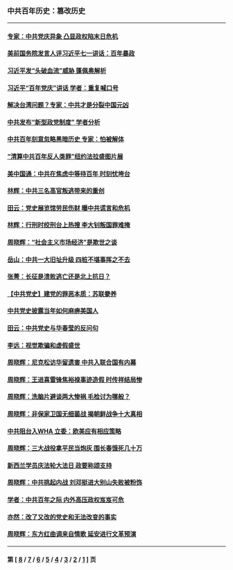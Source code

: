 ### 中共百年历史：篡改历史
---
#### [专家：中共党庆异象 凸显政权陷末日危机](../../pages/nf1176115/n13067084.md?07240430) 
#### [美前国务院发言人评习近平七一讲话：百年暴政](../../pages/nf1176115/n13066986.md?07240430) 
#### [习近平发“头破血流”威胁 蓬佩奥解析](../../pages/nf1176115/n13063604.md?07240430) 
#### [习近平“百年党庆”讲话 学者：重复喊口号](../../pages/nf1176115/n13061411.md?07240430) 
#### [解决台湾问题？专家：中共才是分裂中国元凶](../../pages/nf1176115/n13060811.md?07240430) 
#### [中共发布“新型政党制度” 学者分析](../../pages/nf1176115/n13056354.md?07240430) 
#### [中共百年刻意忽略黑暗历史 专家：怕被解体](../../pages/nf1176115/n13056056.md?07240430) 
#### [“清算中共百年反人类罪”纽约法拉盛图片展](../../pages/nf1176115/n13052220.md?07240430) 
#### [美中国通：中共在焦虑中等待百年 时刻忧垮台](../../pages/nf1176115/n13048820.md?07240430) 
#### [林辉：中共三名高官叛逃带来的重创](../../pages/nf1176115/n13035206.md?07240430) 
#### [田云：党史展览馆劳民伤财 曝中共谎言和危机](../../pages/nf1176115/n13033900.md?07240430) 
#### [林辉：行刑时绞刑台上热搜 李大钊叛国罪难掩](../../pages/nf1176115/n13031965.md?07240430) 
#### [周晓辉：“社会主义市场经济”是欺世之谈](../../pages/nf1176115/n13024090.md?07240430) 
#### [岳山：中共一大旧址升级 四桩不堪事挥之不去](../../pages/nf1176115/n13021697.md?07240430) 
#### [张菁：长征是溃败逃亡还是北上抗日？](../../pages/nf1176115/n13020585.md?07240430) 
#### [【中共党史】建党的罪恶本质：苏联豢养](../../pages/nf1176115/n13011888.md?07240430) 
#### [中共党史披露当年如何麻痹美国人](../../pages/nf1176115/n12966400.md?07240430) 
#### [田云：中共党史与华春莹的反问句](../../pages/nf1176115/n12765178.md?07240430) 
#### [李远：视觉欺骗和虚假盛世](../../pages/nf1176115/n12993376.md?07240430) 
#### [周晓辉：尼克松访华留遗害 中共入联合国有内幕](../../pages/nf1176115/n12991422.md?07240430) 
#### [周晓辉：王进喜雷锋焦裕禄事迹造假 时传祥结局惨](../../pages/nf1176115/n12985497.md?07240430) 
#### [周晓辉：洗脑片避谈两大惨祸 毛检讨为哪般？](../../pages/nf1176115/n12971285.md?07240430) 
#### [周晓辉：非保家卫国无细菌战 揭朝鲜战争十大真相](../../pages/nf1176115/n12954161.md?07240430) 
#### [中共阻台入WHA 立委：欧美应有相应策略](../../pages/nf1176115/n12939343.md?07240430) 
#### [周晓辉：三大战役拿平民当炮灰 围长春饿死几十万](../../pages/nf1176115/n12934921.md?07240430) 
#### [新西兰学员庆法轮大法日 政要称颂支持](../../pages/nf1176115/n12932715.md?07240430) 
#### [周晓辉：中共挑起内战 刘邓挺进大别山失败被粉饰](../../pages/nf1176115/n12929004.md?07240430) 
#### [学者：中共百年之际 内外高压政权岌岌可危](../../pages/nf1176115/n12925426.md?07240430) 
#### [亦然：改了又改的党史和无法改变的事实](../../pages/nf1176115/n12919443.md?07240430) 
#### [周晓辉：东方红曲调来自情歌 延安进行文革预演](../../pages/nf1176115/n12914429.md?07240430) 

---
#### 第 [ [8](./8.md?07240430) / [7](./7.md?07240430) / [6](./6.md?07240430) / [5](./5.md?07240430) / [4](./4.md?07240430) / [3](./3.md?07240430) / [2](./2.md?07240430) / [1](./1.md?07240430) ] 页
